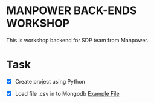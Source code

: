 # MANPOWER BACK-ENDS WORKSHOP
This is workshop backend for SDP team from Manpower. 

# Task 
- [x] Create project using Python 
- [x] Load file .csv in to Mongodb [Example File](https://drive.google.com/file/d/1RTf4RDgoH73LLnfXCz5WAm6qB_CowSxH/view?usp=share_link)





